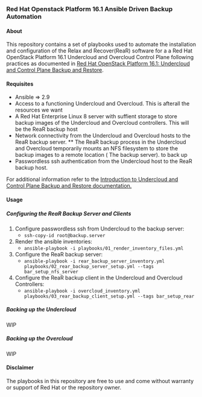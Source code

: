 ### Red Hat Openstack Platform 16.1 Ansible Driven Backup Automation

#### About
This repository contains a set of playbooks used to automate the installation
and configuration of the Relax and Recover(ReaR) software for a  a Red Hat 
OpenStack Platform 16.1 Undercloud and Overcloud Control Plane following
practices as documented in [Red Hat OpenStack Platform 16.1: Undercloud and Control Plane Backup and Restore](https://access.redhat.com/documentation/en-us/red_hat_openstack_platform/16.1/html/undercloud_and_control_plane_back_up_and_restore/index).

#### Requisites
* Ansible => 2.9
* Access to a functioning Undercloud and Overcloud. This is afterall the resources we want
* A Red Hat Enterprise Linux 8 server with suffient storage to store backup
  images of the Undercloud and Overcloud controllers. This will be the ReaR backup host
* Network connectivity from the Undercloud and Overcloud hosts to the ReaR
  backup server.
** The ReaR backup process in the Undercloud and Overcloud temporarily mounts an
NFS filesystem to store the backup images to a remote location ( The backup
server).
  to back up
* Passwordless ssh authentication from the Undercloud host to the ReaR backup host.

For additional information refer to the [Introduction to Undercloud and Control
Plane Backup and Restore documentation.](https://access.redhat.com/documentation/en-us/red_hat_openstack_platform/16.1/html/undercloud_and_control_plane_back_up_and_restore/introduction-to-undercloud-and-control-plane-back-up-and-restore_osp-ctlplane-br)

#### Usage
##### Configuring the ReaR Backup Server and Clients
1. Configure passwordless ssh from Undercloud to the backup server: 
   - `ssh-copy-id root@backup.server`
2. Render the ansible inventories:
   - `ansible-playbook -i playbooks/01_render_inventory_files.yml`
3. Configure the ReaR backup server:
   - `ansible-playbook -i rear_backup_server_inventory.yml playbooks/02_rear_backup_server_setup.yml --tags bar_setup_nfs_server`
4. Configure the ReaR backup client in the Undercloud and Overcloud Controllers:
   - `ansible-playbook -i overcloud_inventory.yml playbooks/03_rear_backup_client_setup.yml --tags bar_setup_rear`

##### Backing up the Undercloud
WIP

##### Backing up the Overcloud
WIP
#### Disclaimer
The playbooks in this repository are free to use and come without warranty or
support of Red Hat or the repository owner.
